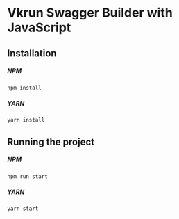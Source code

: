 # Vkrun Swagger Builder with JavaScript

## Installation

##### NPM

```bash
npm install
```

##### YARN

```bash
yarn install
```

## Running the project

##### NPM

```bash
npm run start
```

##### YARN

```bash
yarn start
```
